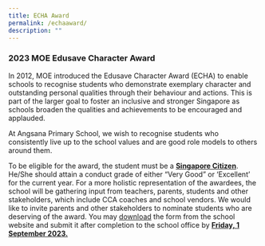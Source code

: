 ```yaml
---
title: ECHA Award
permalink: /echaaward/
description: ""
---
```

### 2023 MOE Edusave Character Award

In 2012, MOE introduced the Edusave Character Award (ECHA) to enable schools to recognise
students who demonstrate exemplary character and outstanding personal qualities through their
behaviour and actions. This is part of the larger goal to foster an inclusive and stronger Singapore as
schools broaden the qualities and achievements to be encouraged and applauded.

At Angsana Primary School, we wish to recognise students who consistently live up to the school
values and are good role models to others around them.

To be eligible for the award, the student must be a <b><u>Singapore Citizen</u></b>. He/She should attain a
conduct grade of either “Very Good” or ‘Excellent’ for the current year. For a more holistic
representation of the awardees, the school will be gathering input from teachers, parents, students
and other stakeholders, which include CCA coaches and school vendors. We would like to invite
parents and other stakeholders to nominate students who are deserving of the award. You may
[download](/files/2023%20echa%20nomination%20form.pdf) the form from the school website and submit it after completion to the school office by
<b><u>Friday, 1 September 2023.</u></b>
